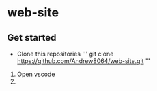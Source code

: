 # web-site

## Get started
- Clone this repositories
'''
git clone https://github.com/Andrew8064/web-site.git
'''
1. Open vscode
2.
